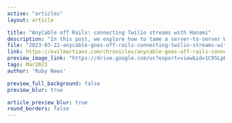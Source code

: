 ```yaml
---
active: "articles"
layout: article

title: "AnyCable off Rails: connecting Twilio streams with Hanami"
description: "In this post, we explore how to tame a server-to-server WebSockets communication and put it under the control of a Ruby app with the help of AnyCable."
file: "2023-03-22-anycable-goes-off-rails-connecting-twilio-streams-with-hanami.md"
link: https://evilmartians.com/chronicles/anycable-goes-off-rails-connecting-twilio-streams-with-hanami 
preview_image_link: "https://drive.google.com/uc?export=view&id=1C9SLpBXceZZAVZlfWVVWf_Gkxm8afQ3C"
tags: Mar2023
author: 'Ruby News'

preview_full_background: false
preview_blur: true

article_preview_blur: true
round_borders: false
---
```

